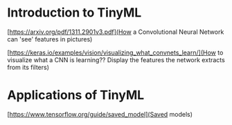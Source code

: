 # Introduction to TinyML

[https://arxiv.org/pdf/1311.2901v3.pdf](How a Convolutional Neural Network can 'see' features in pictures)

[https://keras.io/examples/vision/visualizing_what_convnets_learn/](How to visualize what a CNN is learning?? Display the features the network extracts from its filters)

# Applications of TinyML

[https://www.tensorflow.org/guide/saved_model](Saved models)